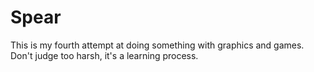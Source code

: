 # Spear

This is my fourth attempt at doing something with graphics and games. Don't judge too harsh, it's a learning process.

